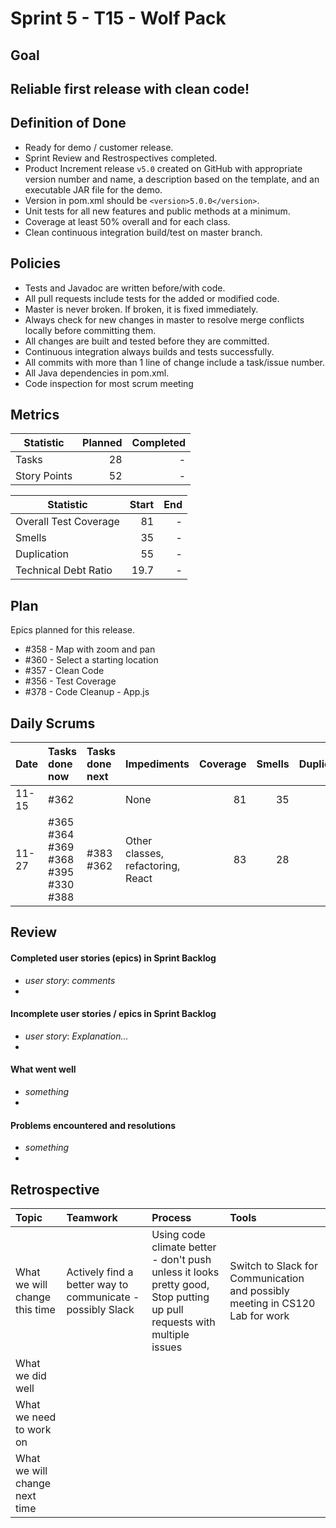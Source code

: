 # Sprint 5 - T15 - Wolf Pack
## Goal

## Reliable first release with clean code!

## Definition of Done

* Ready for demo / customer release.
* Sprint Review and Restrospectives completed.
* Product Increment release `v5.0` created on GitHub with appropriate version number and name, a description based on the template, and an executable JAR file for the demo.
* Version in pom.xml should be `<version>5.0.0</version>`.
* Unit tests for all new features and public methods at a minimum.
* Coverage at least 50% overall and for each class.
* Clean continuous integration build/test on master branch.

## Policies

* Tests and Javadoc are written before/with code.  
* All pull requests include tests for the added or modified code.
* Master is never broken.  If broken, it is fixed immediately.
* Always check for new changes in master to resolve merge conflicts locally before committing them.
* All changes are built and tested before they are committed.
* Continuous integration always builds and tests successfully.
* All commits with more than 1 line of change include a task/issue number.
* All Java dependencies in pom.xml.
* Code inspection for most scrum meeting


## Metrics

Statistic | Planned | Completed
--- | ---: | ---:
Tasks |  28    | - 
Story Points |  52  | -


Statistic | Start | End
--- | ---: | ---:
Overall Test Coverage | 81 | - 
Smells | 35 | -
Duplication | 55 | -
Technical Debt Ratio | 19.7 | -

## Plan

Epics planned for this release.

* #358 - Map with zoom and pan 
* #360 - Select a starting location
* #357 - Clean Code
* #356 - Test Coverage
* #378 - Code Cleanup - App.js 

## Daily Scrums

Date | Tasks done now | Tasks done next | Impediments | Coverage | Smells | Duplication | Technical Debt Ratio
:--- | :--- | :--- | :--- | ---: | ---: | ---: | ---:
11-15 | #362 |  | None | 81 | 35 | 55 | 19.7
 11-27|#365 #364 #369 #368 #395 #330 #388| #383 #362 | Other classes, refactoring, React | 83 | 28 | 38 | 14.3 |
 

## Review

#### Completed user stories (epics) in Sprint Backlog 
* *user story*:  *comments*
* 

#### Incomplete user stories / epics in Sprint Backlog 
* *user story*: *Explanation...*
*

#### What went well
* *something*
*

#### Problems encountered and resolutions
* *something*
*

## Retrospective

Topic | Teamwork | Process | Tools
:--- | :--- | :--- | :---
What we will change this time |Actively find a better way to communicate - possibly Slack | Using code climate better - don't push unless it looks pretty good, Stop putting up pull requests with multiple issues | Switch to Slack for Communication and possibly meeting in CS120 Lab for work
What we did well |  |  | 
What we need to work on |  |  |
What we will change next time |  |  | 
